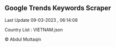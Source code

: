 

## Google Trends Keywords Scraper 
 
Last Update 09-03-2023 , 06:14:08

Country List :
VIETNAM.json



© Abdul Muttaqin 
